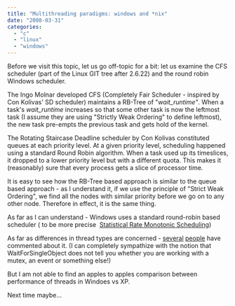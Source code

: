 ```yaml
---
title: "Multithreading paradigms: windows and *nix"
date: "2008-03-31"
categories: 
  - "c"
  - "linux"
  - "windows"
---
```


Before we visit this topic, let us go off-topic for a bit: let us examine the CFS scheduler (part of the Linux GIT tree after 2.6.22) and the round robin Windows scheduler.

The Ingo Molnar developed CFS (Completely Fair Scheduler - inspired by Con Kolivas' SD scheduler) maintains a RB-Tree of "_wait\_runtime"_. When a task's _wait\_runtime_ increases so that some other task is now the leftmost task (I assume they are using "Strictly Weak Ordering" to define leftmost), the new task pre-empts the previous task and gets hold of the kernel.

The Rotating Staircase Deadline scheduler by Con Kolivas constituted queues at each priority level. At a given priority level, scheduling happened using a standard Round Robin algorithm. When a task used up its timeslices, it dropped to a lower priority level but with a different quota. This makes it (reasonably) sure that every process gets a slice of processor time.

It is easy to see how the RB-Tree based approach is similar to the queue based approach - as I understand it, if we use the principle of "Strict Weak Ordering", we find all the nodes with similar priority before we go on to any other node. Therefore in effect, it is the same thing.

As far as I can understand - Windows uses a standard round-robin based scheduler ( to be more precise  [Statistical Rate Monotonic Scheduling](http://lite.ncstrl.org:3803/Dienst/UI/2.0/Describe/ncstrl.bu_cs%252f98-010))

As far as differences in thread types are concerned - [several](http://world.std.com/~jmhart/opensource.htm) [people](http://softwarecommunity.intel.com/ISN/Community/en-US/forums/post/840096.aspx) have commented about it. (I can completely sympathize with the notion that WaitForSingleObject does not tell you whether you are working with a mutex, an event or something else!)

But I am not able to find an apples to apples comparison between performance of threads in Windoes vs XP.

Next time maybe...
